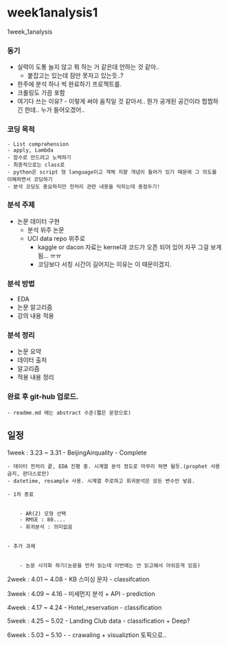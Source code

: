 # week1analysis1
1week_1analysis


### 동기

- 실력이 도통 늘지 않고 뭐 하는 거 같은데 안하는 것 같아..
    - 붙잡고는 있는데 잠만 못자고 있는듯..?
- 한주에 분석 하나 씩 완료하기 프로젝트를.
- 크롤링도 가끔 포함
- 여기다 쓰는 이유? - 이렇게 써야 움직일 것 같아서.. 뭔가 공개된 공간이라 찝찝하긴 한데.. 누가 들어오겠어..

### 코딩 목적
    - List comprehension
    - apply, Lambda 
    - 함수로 만드려고 노력하기
    - 최종적으로는 class로
    - python은 script 형 language이고 객체 지향 개념이 들어가 있기 때문에 그 의도를 이해하면서 코딩하기
    - 분석 코딩도 중요하지만 전처리 관련 내용을 익히는데 중점두기!

### 분석 주제
- 논문 데이터 구현 
  - 분석 위주 논문
  - UCI data repo 위주로
    - kaggle or dacon 자료는 kernel과 코드가 오픈 되어 있어 자꾸 그걸 보게 됨... ㅠㅠ
    - 코딩보다 서칭 시간이 길어지는 이유는 이 때문이겠지.

### 분석 방법
- EDA
- 논문 알고리즘
- 강의 내용 적용

### 분석 정리
- 논문 요약
- 데이터 출처
- 알고리즘
- 적용 내용 정리

### 완료 후 git-hub 업로드.
    - readme.md 에는 abstract 수준(짧은 문장으로)

## 일정
1week : 3.23 ~ 3.31 - BeijingAirquality - Complete


    - 데이터 전처리 끝, EDA 진행 중. 시계열 분석 정도로 마무리 하면 될듯.(prophet 사용 금지, 판다스로만)
    - datetime, resample 사용. 시계열 주로하고 회귀분석은 모든 변수만 넣음.
    
    - 1차 종료
    
    
        - AR(2) 모형 선택
        - RMSE : 80....
        - 회귀분석 : 의미없음
        
        
    - 추가 과제
    
    
        - 논문 시각화 하기(논문을 먼저 읽는데 이번에는 안 읽고해서 아쉬운게 있음)
    
2week : 4.01 ~ 4.08 - KB 스미싱 문자 - classifcation


3week : 4.09 ~ 4.16 - 미세먼지 분석 + API - prediction


4week : 4.17 ~ 4.24 - Hotel_reservation - classification


5week : 4.25 ~ 5.02 - Landing Club data - classification + Deep?


6week : 5.03 ~ 5.10 -        - crawaling + visualiztion 토픽으로..
